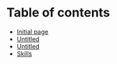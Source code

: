 # Table of contents

* [Initial page](README.md)
* [Untitled](untitled.md)
* [Untitled](untitled-1.md)
* [Skills](untitled-2.md)

